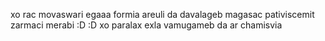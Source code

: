 xo rac movaswari egaaa formia areuli da davalageb magasac pativiscemit zarmaci merabi :D :D
xo paralax exla vamugameb da ar chamisvia 
